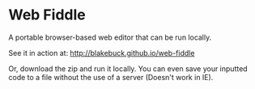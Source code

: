 Web Fiddle
==========

A portable browser-based web editor that can be run locally.

See it in action at: http://blakebuck.github.io/web-fiddle

Or, download the zip and run it locally. You can even save your inputted code
to a file without the use of a server (Doesn't work in IE).
